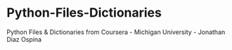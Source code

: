 # Python-Files-Dictionaries
Python Files &amp; Dictionaries from Coursera - Michigan University - Jonathan Diaz Ospina
